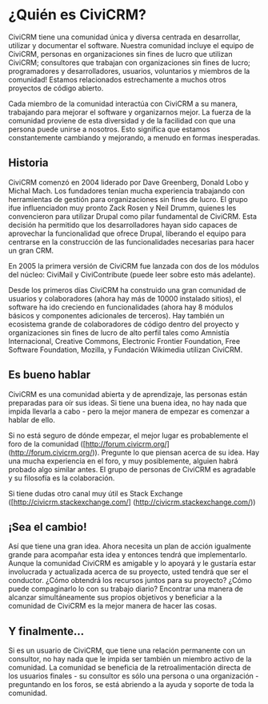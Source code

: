 ¿Quién es CiviCRM?
===============

CiviCRM tiene una comunidad única y diversa centrada en desarrollar, utilizar y documentar el software. Nuestra comunidad incluye el equipo de CiviCRM, personas en organizaciones sin fines de lucro que utilizan CiviCRM; consultores que trabajan con organizaciones sin fines de lucro; programadores y desarrolladores, usuarios, voluntarios y miembros de la comunidad! Estamos relacionados estrechamente a muchos otros proyectos de código abierto.

Cada miembro de la comunidad interactúa con CiviCRM a su manera, trabajando para mejorar el software y organizarnos mejor. La fuerza de la comunidad proviene de esta diversidad y de la facilidad con que una persona puede unirse a nosotros. Esto significa que estamos constantemente cambiando y mejorando, a menudo en formas inesperadas.

Historia
-------

CiviCRM comenzó en 2004 liderado por Dave Greenberg, Donald Lobo y Michal Mach.
Los fundadores tenían mucha experiencia trabajando con herramientas de gestión para organizaciones sin fines de lucro. El grupo ifue influenciadon muy pronto Zack Rosen y Neil Drumm, quienes les convencieron para utilizar Drupal como pilar fundamental de CiviCRM. Esta decisión ha permitido que los desarrolladores hayan sido capaces de aprovechar la funcionalidad que ofrece Drupal, liberando el equipo para centrarse en la construcción de las funcionalidades necesarias para hacer un gran CRM.

En 2005 la primera versión de CiviCRM fue lanzada con dos de los módulos del núcleo: CiviMail y CiviContribute (puede leer sobre esto más adelante).

Desde los primeros días CiviCRM ha construido una gran comunidad de usuarios y colaboradores (ahora hay más de 10000 instalado sitios), el software ha ido creciendo en funcionalidades (ahora hay 8 módulos básicos y componentes adicionales de terceros). Hay también un ecosistema grande de colaboradores de código dentro del proyecto y organizaciones sin fines de lucro de alto perfil tales como Amnistía Internacional, Creative Commons, Electronic Frontier Foundation, Free Software Foundation, Mozilla, y Fundación Wikimedia utilizan CiviCRM.

Es bueno hablar
------------------

CiviCRM es una comunidad abierta y de aprendizaje, las personas están preparadas para oír sus ideas. Si tiene una buena idea, no hay nada que impida llevarla a cabo - pero la mejor manera de empezar es comenzar a hablar de ello.

Si no está seguro de dónde empezar, el mejor lugar es probablemente el foro de la comunidad ([http://forum.civicrm.org/] (http://forum.civicrm.org/)). Pregunte lo que piensan acerca de su idea. Hay una mucha experiencia en el foro, y muy posiblemente, alguien habrá probado algo similar antes. El grupo de personas de CiviCRM es agradable y su filosofía es la colaboración.

Si tiene dudas otro canal muy útil es Stack Exchange ([http://civicrm.stackexchange.com/] (http://civicrm.stackexchange.com/))

¡Sea el cambio!
---------------

Así que tiene una gran idea. Ahora necesita un plan de acción igualmente grande para acompañar esta idea y entonces tendrá que implementarlo. Aunque la comunidad CiviCRM es amigable y lo apoyará y le gustaría estar involucrada y actualizada acerca de su proyecto, usted tendrá que ser el conductor.
¿Cómo obtendrá los recursos juntos para su proyecto? ¿Cómo puede compaginarlo lo con su trabajo diario? Encontrar una manera de alcanzar simultáneamente sus propios objetivos y beneficiar a la comunidad de CiviCRM es la mejor manera de hacer las cosas.

Y finalmente...
--------------

Si es un usuario de CiviCRM, que tiene una relación permanente con un consultor, no hay nada que le impida ser también un miembro activo de la comunidad. La comunidad se beneficia de la retroalimentación directa de los usuarios finales - su consultor es sólo una persona o una organización - preguntando en los foros, se está abriendo a la ayuda y soporte de toda la comunidad.
